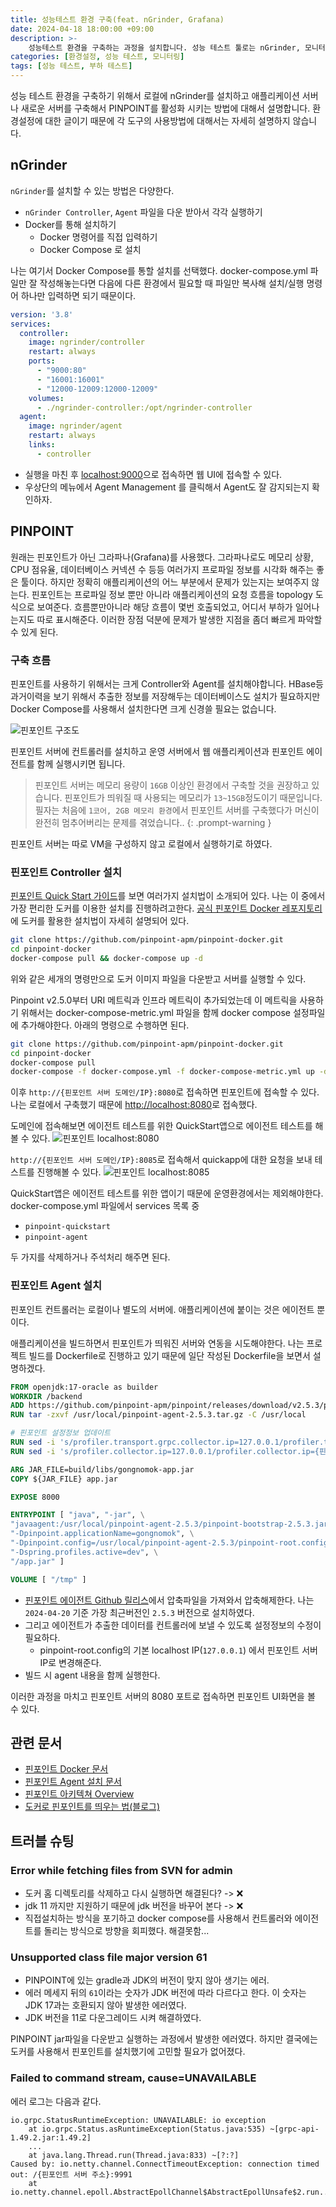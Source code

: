 ```yaml
---
title: 성능테스트 환경 구축(feat. nGrinder, Grafana)
date: 2024-04-18 18:00:00 +09:00
description: >-
    성능테스트 환경을 구축하는 과정을 설치합니다. 성능 테스트 툴로는 nGrinder, 모니터링 툴로는 Grafana를 사용합니다.
categories: [환경설정, 성능 테스트, 모니터링]
tags: [성능 테스트, 부하 테스트]
---
```


성능 테스트 환경을 구축하기 위해서 로컬에 nGrinder를 설치하고 애플리케이션 서버나 새로운 서버를 구축해서 PINPOINT를 활성화 시키는 방법에 대해서 설명합니다. 환경설정에 대한 글이기 때문에 각 도구의 사용방법에 대해서는 자세히 설명하지 않습니다.

## nGrinder
`nGrinder`를 설치할 수 있는 방법은 다양한다.
- `nGrinder Controller`, `Agent` 파일을 다운 받아서 각각 실행하기
- Docker를 통해 설치하기
    - Docker 명령어를 직접 입력하기
    - Docker Compose 로 설치

나는 여기서 Docker Compose를 통할 설치를 선택했다. docker-compose.yml 파일만 잘 작성해놓는다면 다음에 다른 환경에서 필요할 때 파일만 복사해 설치/실행 명령어 하나만 입력하면 되기 때문이다.

```yml
version: '3.8'
services:
  controller:
    image: ngrinder/controller
    restart: always
    ports:
      - "9000:80"
      - "16001:16001"
      - "12000-12009:12000-12009"
    volumes:
      - ./ngrinder-controller:/opt/ngrinder-controller
  agent:
    image: ngrinder/agent
    restart: always
    links:
      - controller
```

- 실행을 마친 후 [localhost:9000](localhost:9000)으로 접속하면 웹 UI에 접속할 수 있다.
- 우상단의 메뉴에서 Agent Management 를 클릭해서 Agent도 잘 감지되는지 확인하자. 

## PINPOINT
원래는 핀포인트가 아닌 그라파나(Grafana)를 사용했다. 그라파나로도 메모리 상황, CPU 점유율, 데이터베이스 커넥션 수 등등 여러가지 프로파일 정보를 시각화 해주는 좋은 툴이다. 하지만 정확히 애플리케이션의 어느 부분에서 문제가 있는지는 보여주지 않는다. 핀포인트는 프로파일 정보 뿐만 아니라 애플리케이션의 요청 흐름을 topology 도식으로 보여준다. 흐름뿐만아니라 해당 흐름이 몇번 호출되었고, 어디서 부하가 일어나는지도 따로 표시해준다. 이러한 장점 덕분에 문제가 발생한 지점을 좀더 빠르게 파악할 수 있게 된다.

### 구축 흐름
핀포인트를 사용하기 위해서는 크게 Controller와 Agent를 설치해야합니다. HBase등 과거이력을 보기 위해서 추출한 정보를 저장해두는 데이터베이스도 설치가 필요하지만 Docker Compose를 사용해서 설치한다면 크게 신경쓸 필요는 없습니다.

![핀포인트 구조도](https://github.com/mynameisjaehoon/mynameisjaehoon.github.io/assets/76734067/6f04c7d3-d722-4c62-8bc8-9000e3dc8fee)

핀포인트 서버에 컨트롤러를 설치하고 운영 서버에서 웹 애플리케이션과 핀포인트 에이전트를 함께 실행시키면 됩니다.

> 핀포인트 서버는 메모리 용량이 `16GB` 이상인 환경에서 구축할 것을 권장하고 있습니다. 핀포인트가 띄워질 때 사용되는 메모리가 `13~15GB`정도이기 때문입니다. 필자는 처음에 `1코어, 2GB 메모리 환경`에서 핀포인트 서버를 구축했다가 머신이 완전히 멈추어버리는 문제를 겪었습니다..
{: .prompt-warning }

핀포인트 서버는 따로 VM을 구성하지 않고 로컬에서 실행하기로 하였다.

### 핀포인트 Controller 설치
[핀포인트 Quick Start 가이드](https://pinpoint-apm.github.io/pinpoint/quickstart.html)를 보면 여러가지 설치법이 소개되어 있다. 나는 이 중에서 가장 편리한 도커를 이용한 설치를 진행하려고한다. [공식 핀포인트 Docker 레포지토리](https://github.com/pinpoint-apm/pinpoint-docker)에 도커를 활용한 설치법이 자세히 설명되어 있다.

```sh
git clone https://github.com/pinpoint-apm/pinpoint-docker.git
cd pinpoint-docker
docker-compose pull && docker-compose up -d
```
위와 같은 세개의 명령만으로 도커 이미지 파일을 다운받고 서버를 실행할 수 있다.

Pinpoint v2.5.0부터 URI 메트릭과 인프라 메트릭이 추가되었는데 이 메트릭을 사용하기 위해서는 docker-compose-metric.yml 파일을 함께 docker compose 설정파일에 추가해야한다. 아래의 명령으로 수행하면 된다. 

```sh
git clone https://github.com/pinpoint-apm/pinpoint-docker.git
cd pinpoint-docker
docker-compose pull
docker-compose -f docker-compose.yml -f docker-compose-metric.yml up -d
```

이후 `http://{핀포인트 서버 도메인/IP}:8080`로 접속하면 핀포인트에 접속할 수 있다. 나는 로컬에서 구축했기 때문에 [http://localhost:8080](http://localhost:8080)로 접속했다. 

도메인에 접속해보면 에이전트 테스트를 위한 QuickStart앱으로 에이전트 테스트를 해볼 수 있다.
![핀포인트 localhost:8080](https://github.com/mynameisjaehoon/mynameisjaehoon.github.io/assets/76734067/1b62d353-13c5-46c0-bf81-5c1ebac6ee8d)


`http://{핀포인트 서버 도메인/IP}:8085`로 접속해서 quickapp에 대한 요청을 보내 테스트를 진행해볼 수 있다.
![핀포인트 localhost:8085](https://github.com/mynameisjaehoon/mynameisjaehoon.github.io/assets/76734067/a4403ac3-2977-4d82-8a28-d37e4855f1bf)

QuickStart앱은 에이전트 테스트를 위한 앱이기 때문에 운영환경에서는 제외해야한다. <br>
docker-compose.yml 파일에서 services 목록 중 

- `pinpoint-quickstart`
- `pinpoint-agent` 

두 가지를 삭제하거나 주석처리 해주면 된다.

### 핀포인트 Agent 설치
핀포인트 컨트롤러는 로컬이나 별도의 서버에. 애플리케이션에 붙이는 것은 에이전트 뿐이다.

애플리케이션을 빌드하면서 핀포인트가 띄워진 서버와 연동을 시도해야한다. 나는 프로젝트 빌드를 Dockerfile로 진행하고 있기 때문에 일단 작성된 Dockerfile을 보면서 설명하겠다.

```dockerfile
FROM openjdk:17-oracle as builder
WORKDIR /backend
ADD https://github.com/pinpoint-apm/pinpoint/releases/download/v2.5.3/pinpoint-agent-2.5.3.tar.gz /usr/local
RUN tar -zxvf /usr/local/pinpoint-agent-2.5.3.tar.gz -C /usr/local

# 핀포인트 설정정보 업데이트
RUN sed -i 's/profiler.transport.grpc.collector.ip=127.0.0.1/profiler.transport.grpc.collector.ip={핀포인트 서버 IP}/g' /usr/local/pinpoint-agent-2.5.3/pinpoint-root.config
RUN sed -i 's/profiler.collector.ip=127.0.0.1/profiler.collector.ip={핀포인트 서버 IP}/g' /usr/local/pinpoint-agent-2.5.3/pinpoint-root.config

ARG JAR_FILE=build/libs/gongnomok-app.jar
COPY ${JAR_FILE} app.jar

EXPOSE 8000

ENTRYPOINT [ "java", "-jar", \
"javaagent:/usr/local/pinpoint-agent-2.5.3/pinpoint-bootstrap-2.5.3.jar", \
"-Dpinpoint.applicationName=gongnomok", \
"-Dpinpoint.config=/usr/local/pinpoint-agent-2.5.3/pinpoint-root.config", \
"-Dspring.profiles.active=dev", \
"/app.jar" ]

VOLUME [ "/tmp" ]
```

- [핀포인트 에이전트 Github 릴리스](https://github.com/pinpoint-apm/pinpoint-docker/releases)에서 압축파일을 가져와서 압축해제한다. 나는 `2024-04-20` 기준 가장 최근버전인 `2.5.3` 버전으로 설치하였다.
- 그리고 에이전트가 추출한 데이터를 컨트롤러에 보낼 수 있도록 설정정보의 수정이 필요하다.
    - pinpoint-root.config의 기본 localhost IP(`127.0.0.1`) 에서 핀포인트 서버 IP로 변경해준다.
- 빌드 시 agent 내용을 함께 실행한다.

이러한 과정을 마치고 핀포인트 서버의 8080 포트로 접속하면 핀포인트 UI화면을 볼 수 있다.


## 관련 문서
- [핀포인트 Docker 문서](https://github.com/pinpoint-apm/pinpoint-docker)
- [핀포인트 Agent 설치 문서](https://pinpoint-apm.github.io/pinpoint/installation.html#5-pinpoint-agent)
- [핀포인트 아키텍쳐 Overview](https://pinpoint-apm.github.io/pinpoint/overview.html#architecture)
- [도커로 핀포인트를 띄우는 법(블로그)](https://suho0303.tistory.com/52)

## 트러블 슈팅
### Error while fetching files from SVN for admin
- 도커 홈 디렉토리를 삭제하고 다시 실행하면 해결된다? -> ❌
- jdk 11 까지만 지원하기 때문에 jdk 버전을 바꾸어 본다 -> ❌
- 직접설치하는 방식을 포기하고 docker compose를 사용해서 컨트롤러와 에이전트를 돌리는 방식으로 방향을 회피했다. 해결못함...

### Unsupported class file major version 61
- PINPOINT에 있는 gradle과 JDK의 버전이 맞지 않아 생기는 에러.
- 에러 메세지 뒤의 `61`이라는 숫자가 JDK 버전에 따라 다르다고 한다. 이 숫자는 JDK 17과는 호환되지 않아 발생한 에러였다.
- JDK 버전을 11로 다운그레이드 시켜 해결하였다.

PINPOINT jar파일을 다운받고 실행하는 과정에서 발생한 에러였다. 하지만 결국에는 도커를 사용해서 핀포인트를 설치했기에 고민할 필요가 없어졌다.

### Failed to command stream, cause=UNAVAILABLE

에러 로그는 다음과 같다.
```
io.grpc.StatusRuntimeException: UNAVAILABLE: io exception
    at io.grpc.Status.asRuntimeException(Status.java:535) ~[grpc-api-1.49.2.jar:1.49.2]
    ...
    at java.lang.Thread.run(Thread.java:833) ~[?:?]
Caused by: io.netty.channel.ConnectTimeoutException: connection timed out: /{핀포인트 서버 주소}:9991
    at io.netty.channel.epoll.AbstractEpollChannel$AbstractEpollUnsafe$2.run...
```
